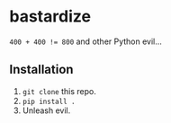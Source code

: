 # bastardize

`400 + 400 != 800` and other Python evil...

## Installation

1. `git clone` this repo.
2. `pip install .`
3. Unleash evil.
